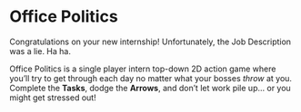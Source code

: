 # Office Politics
Congratulations on your new internship! Unfortunately, the Job Description was a lie. Ha ha.

Office Politics is a single player intern top-down 2D action game where you’ll try to get through each day no matter what your bosses *throw* at you. Complete the **Tasks**, dodge the **Arrows**, and don’t let work pile up… or you might get stressed out!

